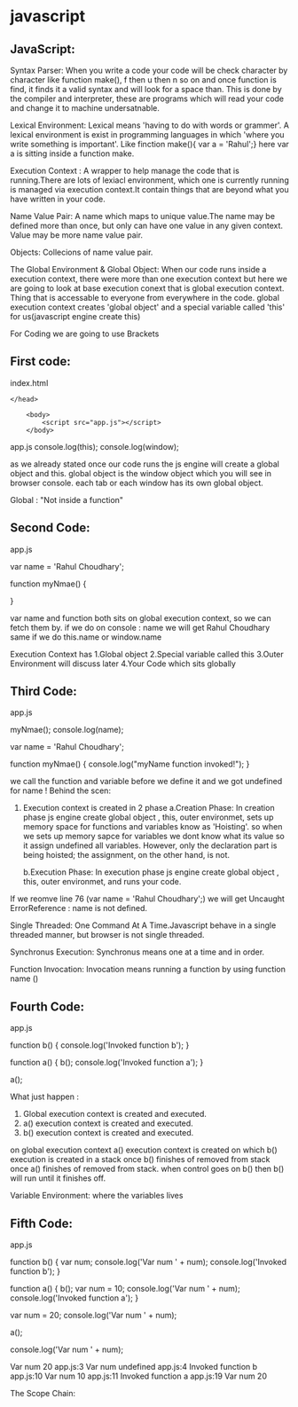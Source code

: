 # javascript

JavaScript:
-----------

Syntax Parser: When you write a code your code will be check character by character like function make(), f then u then n so on and once function is find, it finds it a valid syntax and will look for a space than.
This is done by the compiler and interpreter, these are programs which will read your code and change it to machine undersatnable.

Lexical Environment: Lexical means 'having to do with words or grammer'. A lexical environment is exist in programming languages in which 'where you write something is important'.
Like finction make(){ var a = 'Rahul';}
here var a is sitting inside a function make.

Execution Context : A wrapper to help manage the code that is running.There are lots of lexiacl environment, which one is currently running is managed via execution context.It contain things that are beyond what you have written in your code.

Name Value Pair: A name which maps to unique value.The name may be defined more than once, but only can have one value in any given context.
Value may be more name value pair.

Objects: Collecions of name value pair.

The Global Environment & Global Object: When our code runs inside a execution context, there were more than one execution context but here we are going to look at base execution conext that is global execution context.
Thing that is accessable to everyone from everywhere in the code.
global execution context creates 'global object' and a special variable called 'this' for us(javascript engine create this)

For Coding we are going to use Brackets

First code:
-----------
index.html
<html>
    <head>

    </head>
    
        <body>
            <script src="app.js"></script>
        </body>
    
</html>

app.js
console.log(this);
console.log(window); 

as we already stated once our code runs the js engine will create a global object and this.
global object is the window object which you will see in browser console.
each tab or each window has its own global object.

Global : "Not inside a function"

Second Code:
-----------
app.js

var name = 'Rahul Choudhary';

function myNmae() {
    
}

var name and function both sits on global execution context, so we can fetch them by.
if we do on console : name we will get Rahul Choudhary same if we do this.name or window.name

Execution Context has 
1.Global object
2.Special variable called this
3.Outer Environment will discuss later
4.Your Code which sits globally

Third Code:
-----------
app.js

myNmae();
console.log(name);

var name = 'Rahul Choudhary';

function myNmae() {
    console.log("myName function invoked!");
}

we call the function and variable before we define it and we got undefined for name !
Behind the scen:
1. Execution context is created in 2 phase 
	a.Creation Phase: In creation phase js engine create global object , this, outer environmet, sets up memory space for functions and variables know as 'Hoisting'.
	so when we sets up memory sapce for variables we dont know what its value so it assign undefined all variables.
	However, only the declaration part is being hoisted; the assignment, on the other hand, is not.

	b.Execution Phase: In execution phase js engine create global object , this, outer environmet, and runs your code.

If we reomve line 76 (var name = 'Rahul Choudhary';) we will get Uncaught ErrorReference : name is not defined.

Single Threaded: One Command At A Time.Javascript behave in a single threaded manner, but browser is not single threaded.

Synchronus Execution: Synchronus means one at a time and in order.

Function Invocation: Invocation means running a function by using function name ()

Fourth Code:
------------
app.js

function b() {
    console.log('Invoked function b');
}

function a() {
    b();
    console.log('Invoked function a');
}

a();

What just happen : 
1. Global execution context is created and executed.
2. a() execution context is created and executed.
3. b() execution context is created and executed.

on global execution context a() execution context is created on which b() execution is created in a stack once b() finishes of removed from stack once a() finishes of removed from stack.
when control goes on b() then b() will run until it finishes off.

Variable Environment: where the variables lives

Fifth Code:
-----------
app.js

function b() {
    var num;
    console.log('Var num ' + num);
    console.log('Invoked function b');
}

function a() {
    b();
    var num = 10;
    console.log('Var num ' + num);
    console.log('Invoked function a');
}

var num = 20;
console.log('Var num ' + num);

a();

console.log('Var num ' + num);

Var num 20
app.js:3 Var num undefined
app.js:4 Invoked function b
app.js:10 Var num 10
app.js:11 Invoked function a
app.js:19 Var num 20

The Scope Chain:
